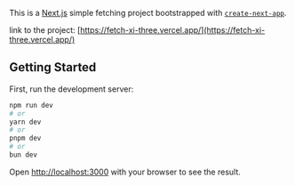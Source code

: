 This is a [Next.js](https://nextjs.org) simple fetching project bootstrapped with [`create-next-app`](https://nextjs.org/docs/app/api-reference/cli/create-next-app).

link to the project: [https://fetch-xi-three.vercel.app/](https://fetch-xi-three.vercel.app/)

## Getting Started

First, run the development server:

```bash
npm run dev
# or
yarn dev
# or
pnpm dev
# or
bun dev
```

Open [http://localhost:3000](http://localhost:3000) with your browser to see the result.
